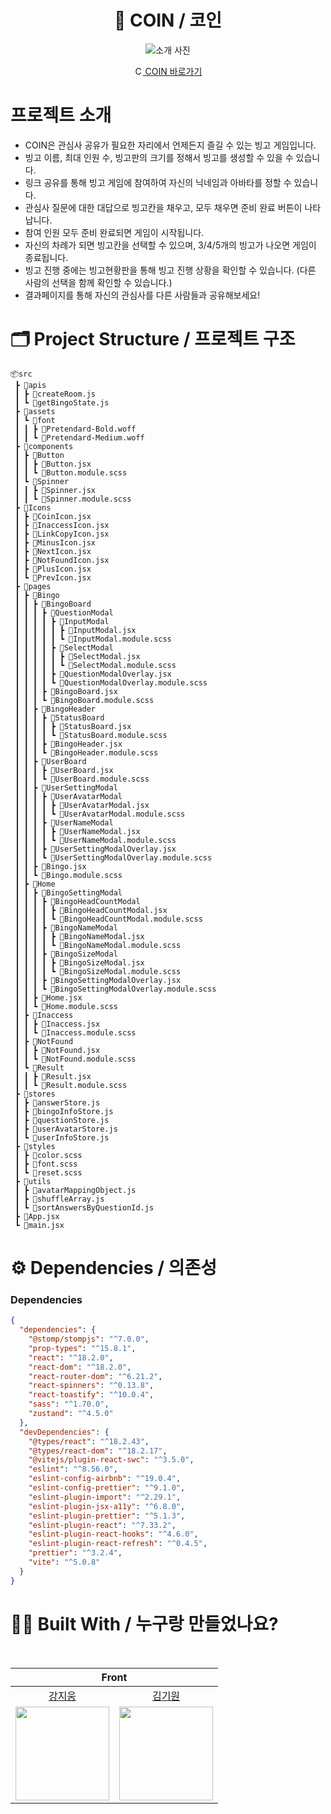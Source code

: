 <center>
<h1> 📌 COIN / 코인 </h1>

<img src="" alt="소개 사진">

[<img src="https://raw.githubusercontent.com/Tarikul-Islam-Anik/Animated-Fluent-Emojis/master/Emojis/Objects/Coin.png" alt="Coin" width="14" height="14" /> COIN 바로가기](https://coin-bingo.vercel.app/)

</center>

# 프로젝트 소개

- COIN은 관심사 공유가 필요한 자리에서 언제든지 즐길 수 있는 빙고 게임입니다.
- 빙고 이름, 최대 인원 수, 빙고판의 크기를 정해서 빙고를 생성할 수 있을 수 있습니다.
- 링크 공유를 통해 빙고 게임에 참여하여 자신의 닉네임과 아바타를 정할 수 있습니다.
- 관심사 질문에 대한 대답으로 빙고칸을 채우고, 모두 채우면 준비 완료 버튼이 나타납니다.
- 참여 인원 모두 준비 완료되면 게임이 시작됩니다.
- 자신의 차례가 되면 빙고칸을 선택할 수 있으며, 3/4/5개의 빙고가 나오면 게임이 종료됩니다.
- 빙고 진행 중에는 빙고현황판을 통해 빙고 진행 상황을 확인할 수 있습니다. (다른 사람의 선택을 함께 확인할 수 있습니다.)
- 결과페이지를 통해 자신의 관심사를 다른 사람들과 공유해보세요!

# 🗂️ Project Structure / 프로젝트 구조

```
📦src
 ┣ 📂apis
 ┃ ┣ 📜createRoom.js
 ┃ ┗ 📜getBingoState.js
 ┣ 📂assets
 ┃ ┗ 📂font
 ┃ ┃ ┣ 📜Pretendard-Bold.woff
 ┃ ┃ ┗ 📜Pretendard-Medium.woff
 ┣ 📂components
 ┃ ┣ 📂Button
 ┃ ┃ ┣ 📜Button.jsx
 ┃ ┃ ┗ 📜Button.module.scss
 ┃ ┗ 📂Spinner
 ┃ ┃ ┣ 📜Spinner.jsx
 ┃ ┃ ┗ 📜Spinner.module.scss
 ┣ 📂Icons
 ┃ ┣ 📜CoinIcon.jsx
 ┃ ┣ 📜InaccessIcon.jsx
 ┃ ┣ 📜LinkCopyIcon.jsx
 ┃ ┣ 📜MinusIcon.jsx
 ┃ ┣ 📜NextIcon.jsx
 ┃ ┣ 📜NotFoundIcon.jsx
 ┃ ┣ 📜PlusIcon.jsx
 ┃ ┗ 📜PrevIcon.jsx
 ┣ 📂pages
 ┃ ┣ 📂Bingo
 ┃ ┃ ┣ 📂BingoBoard
 ┃ ┃ ┃ ┣ 📂QuestionModal
 ┃ ┃ ┃ ┃ ┣ 📂InputModal
 ┃ ┃ ┃ ┃ ┃ ┣ 📜InputModal.jsx
 ┃ ┃ ┃ ┃ ┃ ┗ 📜InputModal.module.scss
 ┃ ┃ ┃ ┃ ┣ 📂SelectModal
 ┃ ┃ ┃ ┃ ┃ ┣ 📜SelectModal.jsx
 ┃ ┃ ┃ ┃ ┃ ┗ 📜SelectModal.module.scss
 ┃ ┃ ┃ ┃ ┣ 📜QuestionModalOverlay.jsx
 ┃ ┃ ┃ ┃ ┗ 📜QuestionModalOverlay.module.scss
 ┃ ┃ ┃ ┣ 📜BingoBoard.jsx
 ┃ ┃ ┃ ┗ 📜BingoBoard.module.scss
 ┃ ┃ ┣ 📂BingoHeader
 ┃ ┃ ┃ ┣ 📂StatusBoard
 ┃ ┃ ┃ ┃ ┣ 📜StatusBoard.jsx
 ┃ ┃ ┃ ┃ ┗ 📜StatusBoard.module.scss
 ┃ ┃ ┃ ┣ 📜BingoHeader.jsx
 ┃ ┃ ┃ ┗ 📜BingoHeader.module.scss
 ┃ ┃ ┣ 📂UserBoard
 ┃ ┃ ┃ ┣ 📜UserBoard.jsx
 ┃ ┃ ┃ ┗ 📜UserBoard.module.scss
 ┃ ┃ ┣ 📂UserSettingModal
 ┃ ┃ ┃ ┣ 📂UserAvatarModal
 ┃ ┃ ┃ ┃ ┣ 📜UserAvatarModal.jsx
 ┃ ┃ ┃ ┃ ┗ 📜UserAvatarModal.module.scss
 ┃ ┃ ┃ ┣ 📂UserNameModal
 ┃ ┃ ┃ ┃ ┣ 📜UserNameModal.jsx
 ┃ ┃ ┃ ┃ ┗ 📜UserNameModal.module.scss
 ┃ ┃ ┃ ┣ 📜UserSettingModalOverlay.jsx
 ┃ ┃ ┃ ┗ 📜UserSettingModalOverlay.module.scss
 ┃ ┃ ┣ 📜Bingo.jsx
 ┃ ┃ ┗ 📜Bingo.module.scss
 ┃ ┣ 📂Home
 ┃ ┃ ┣ 📂BingoSettingModal
 ┃ ┃ ┃ ┣ 📂BingoHeadCountModal
 ┃ ┃ ┃ ┃ ┣ 📜BingoHeadCountModal.jsx
 ┃ ┃ ┃ ┃ ┗ 📜BingoHeadCountModal.module.scss
 ┃ ┃ ┃ ┣ 📂BingoNameModal
 ┃ ┃ ┃ ┃ ┣ 📜BingoNameModal.jsx
 ┃ ┃ ┃ ┃ ┗ 📜BingoNameModal.module.scss
 ┃ ┃ ┃ ┣ 📂BingoSizeModal
 ┃ ┃ ┃ ┃ ┣ 📜BingoSizeModal.jsx
 ┃ ┃ ┃ ┃ ┗ 📜BingoSizeModal.module.scss
 ┃ ┃ ┃ ┣ 📜BingoSettingModalOverlay.jsx
 ┃ ┃ ┃ ┗ 📜BingoSettingModalOverlay.module.scss
 ┃ ┃ ┣ 📜Home.jsx
 ┃ ┃ ┗ 📜Home.module.scss
 ┃ ┣ 📂Inaccess
 ┃ ┃ ┣ 📜Inaccess.jsx
 ┃ ┃ ┗ 📜Inaccess.module.scss
 ┃ ┣ 📂NotFound
 ┃ ┃ ┣ 📜NotFound.jsx
 ┃ ┃ ┗ 📜NotFound.module.scss
 ┃ ┗ 📂Result
 ┃ ┃ ┣ 📜Result.jsx
 ┃ ┃ ┗ 📜Result.module.scss
 ┣ 📂stores
 ┃ ┣ 📜answerStore.js
 ┃ ┣ 📜bingoInfoStore.js
 ┃ ┣ 📜questionStore.js
 ┃ ┣ 📜userAvatarStore.js
 ┃ ┗ 📜userInfoStore.js
 ┣ 📂styles
 ┃ ┣ 📜color.scss
 ┃ ┣ 📜font.scss
 ┃ ┗ 📜reset.scss
 ┣ 📂utils
 ┃ ┣ 📜avatarMappingObject.js
 ┃ ┣ 📜shuffleArray.js
 ┃ ┗ 📜sortAnswersByQuestionId.js
 ┣ 📜App.jsx
 ┗ 📜main.jsx
```

# ⚙️ Dependencies / 의존성

### Dependencies

```json
{
  "dependencies": {
    "@stomp/stompjs": "^7.0.0",
    "prop-types": "^15.8.1",
    "react": "^18.2.0",
    "react-dom": "^18.2.0",
    "react-router-dom": "^6.21.2",
    "react-spinners": "^0.13.8",
    "react-toastify": "^10.0.4",
    "sass": "^1.70.0",
    "zustand": "^4.5.0"
  },
  "devDependencies": {
    "@types/react": "^18.2.43",
    "@types/react-dom": "^18.2.17",
    "@vitejs/plugin-react-swc": "^3.5.0",
    "eslint": "^8.56.0",
    "eslint-config-airbnb": "^19.0.4",
    "eslint-config-prettier": "^9.1.0",
    "eslint-plugin-import": "^2.29.1",
    "eslint-plugin-jsx-a11y": "^6.8.0",
    "eslint-plugin-prettier": "^5.1.3",
    "eslint-plugin-react": "^7.33.2",
    "eslint-plugin-react-hooks": "^4.6.0",
    "eslint-plugin-react-refresh": "^0.4.5",
    "prettier": "^3.2.4",
    "vite": "^5.0.8"
  }
}
```

# 🧑‍💻 Built With / 누구랑 만들었나요?

<br/>
<div align="center">
<table>
    <thead>
        <tr>
            <th colspan="2">Front</th>
        </tr>
    </thead>
    <tbody>
        <tr>
            <td align="center"><a href="https://github.com/KangJiUng">강지웅</a></td>
            <td align="center"><a href="https://github.com/kiuuon">김기원</a></td>
        </tr>
        <tr>
            <td><a href="https://github.com/KangJiUng"><img src="https://avatars.githubusercontent.com/u/107825793?v=4" width="150px" height="150px"/></a></td>
            <td><a href="https://github.com/kiuuon"><img src="https://avatars.githubusercontent.com/u/74997112?v=4" width="150px" height="150px"/></a></td>
        </tr>
    </tbody>
</table>
</div>
<br/>

